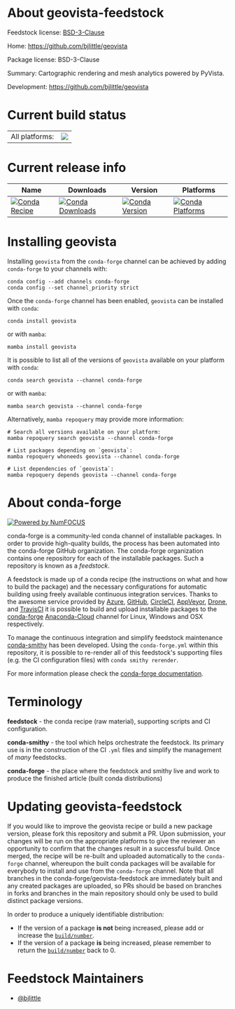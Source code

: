 About geovista-feedstock
========================

Feedstock license: [BSD-3-Clause](https://github.com/conda-forge/geovista-feedstock/blob/main/LICENSE.txt)

Home: https://github.com/bjlittle/geovista

Package license: BSD-3-Clause

Summary: Cartographic rendering and mesh analytics powered by PyVista.

Development: https://github.com/bjlittle/geovista

Current build status
====================


<table><tr><td>All platforms:</td>
    <td>
      <a href="https://dev.azure.com/conda-forge/feedstock-builds/_build/latest?definitionId=12697&branchName=main">
        <img src="https://dev.azure.com/conda-forge/feedstock-builds/_apis/build/status/geovista-feedstock?branchName=main">
      </a>
    </td>
  </tr>
</table>

Current release info
====================

| Name | Downloads | Version | Platforms |
| --- | --- | --- | --- |
| [![Conda Recipe](https://img.shields.io/badge/recipe-geovista-green.svg)](https://anaconda.org/conda-forge/geovista) | [![Conda Downloads](https://img.shields.io/conda/dn/conda-forge/geovista.svg)](https://anaconda.org/conda-forge/geovista) | [![Conda Version](https://img.shields.io/conda/vn/conda-forge/geovista.svg)](https://anaconda.org/conda-forge/geovista) | [![Conda Platforms](https://img.shields.io/conda/pn/conda-forge/geovista.svg)](https://anaconda.org/conda-forge/geovista) |

Installing geovista
===================

Installing `geovista` from the `conda-forge` channel can be achieved by adding `conda-forge` to your channels with:

```
conda config --add channels conda-forge
conda config --set channel_priority strict
```

Once the `conda-forge` channel has been enabled, `geovista` can be installed with `conda`:

```
conda install geovista
```

or with `mamba`:

```
mamba install geovista
```

It is possible to list all of the versions of `geovista` available on your platform with `conda`:

```
conda search geovista --channel conda-forge
```

or with `mamba`:

```
mamba search geovista --channel conda-forge
```

Alternatively, `mamba repoquery` may provide more information:

```
# Search all versions available on your platform:
mamba repoquery search geovista --channel conda-forge

# List packages depending on `geovista`:
mamba repoquery whoneeds geovista --channel conda-forge

# List dependencies of `geovista`:
mamba repoquery depends geovista --channel conda-forge
```


About conda-forge
=================

[![Powered by
NumFOCUS](https://img.shields.io/badge/powered%20by-NumFOCUS-orange.svg?style=flat&colorA=E1523D&colorB=007D8A)](https://numfocus.org)

conda-forge is a community-led conda channel of installable packages.
In order to provide high-quality builds, the process has been automated into the
conda-forge GitHub organization. The conda-forge organization contains one repository
for each of the installable packages. Such a repository is known as a *feedstock*.

A feedstock is made up of a conda recipe (the instructions on what and how to build
the package) and the necessary configurations for automatic building using freely
available continuous integration services. Thanks to the awesome service provided by
[Azure](https://azure.microsoft.com/en-us/services/devops/), [GitHub](https://github.com/),
[CircleCI](https://circleci.com/), [AppVeyor](https://www.appveyor.com/),
[Drone](https://cloud.drone.io/welcome), and [TravisCI](https://travis-ci.com/)
it is possible to build and upload installable packages to the
[conda-forge](https://anaconda.org/conda-forge) [Anaconda-Cloud](https://anaconda.org/)
channel for Linux, Windows and OSX respectively.

To manage the continuous integration and simplify feedstock maintenance
[conda-smithy](https://github.com/conda-forge/conda-smithy) has been developed.
Using the ``conda-forge.yml`` within this repository, it is possible to re-render all of
this feedstock's supporting files (e.g. the CI configuration files) with ``conda smithy rerender``.

For more information please check the [conda-forge documentation](https://conda-forge.org/docs/).

Terminology
===========

**feedstock** - the conda recipe (raw material), supporting scripts and CI configuration.

**conda-smithy** - the tool which helps orchestrate the feedstock.
                   Its primary use is in the construction of the CI ``.yml`` files
                   and simplify the management of *many* feedstocks.

**conda-forge** - the place where the feedstock and smithy live and work to
                  produce the finished article (built conda distributions)


Updating geovista-feedstock
===========================

If you would like to improve the geovista recipe or build a new
package version, please fork this repository and submit a PR. Upon submission,
your changes will be run on the appropriate platforms to give the reviewer an
opportunity to confirm that the changes result in a successful build. Once
merged, the recipe will be re-built and uploaded automatically to the
`conda-forge` channel, whereupon the built conda packages will be available for
everybody to install and use from the `conda-forge` channel.
Note that all branches in the conda-forge/geovista-feedstock are
immediately built and any created packages are uploaded, so PRs should be based
on branches in forks and branches in the main repository should only be used to
build distinct package versions.

In order to produce a uniquely identifiable distribution:
 * If the version of a package **is not** being increased, please add or increase
   the [``build/number``](https://docs.conda.io/projects/conda-build/en/latest/resources/define-metadata.html#build-number-and-string).
 * If the version of a package **is** being increased, please remember to return
   the [``build/number``](https://docs.conda.io/projects/conda-build/en/latest/resources/define-metadata.html#build-number-and-string)
   back to 0.

Feedstock Maintainers
=====================

* [@bjlittle](https://github.com/bjlittle/)

